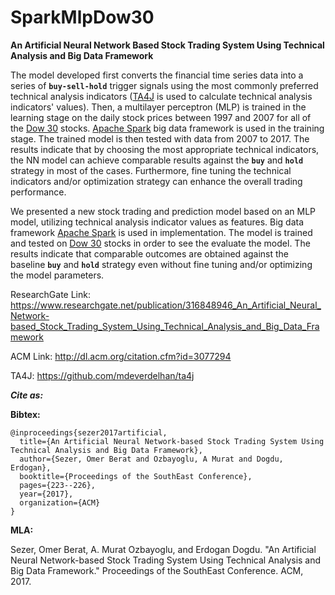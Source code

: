# SparkMlpDow30 
**An Artificial Neural Network Based Stock Trading System Using Technical Analysis and Big Data Framework**

The model developed first converts the financial time series data into a series of **`buy-sell-hold`** trigger signals using the most commonly preferred technical analysis indicators ([TA4J](https://github.com/mdeverdelhan/ta4j-origins/) is used to calculate technical analysis indicators' values). Then, a multilayer perceptron (MLP) is trained in the learning stage on the daily stock prices between 1997 and 2007 for all of the [Dow 30](http://www.investopedia.com/terms/d/dow-30.asp) stocks. [Apache Spark](https://spark.apache.org/) big data framework is used in the training stage. The trained model is then tested with data from 2007 to 2017. The results indicate that by choosing the most appropriate technical indicators, the NN model can achieve comparable results against the **`buy`** and **`hold`** strategy in most of the cases. Furthermore, fine tuning the technical indicators and/or optimization strategy can enhance the overall trading performance.

We presented a new stock trading and prediction model based on an MLP model, utilizing technical analysis indicator values as features. Big data framework [Apache Spark](https://spark.apache.org/) is used in implementation. The model is trained and tested on [Dow 30](http://www.investopedia.com/terms/d/dow-30.asp) stocks in order to see the evaluate the model. The results indicate that comparable outcomes are obtained against the baseline **`buy`** and **`hold`** strategy even without fine tuning and/or optimizing the model parameters. 


ResearchGate Link:
https://www.researchgate.net/publication/316848946_An_Artificial_Neural_Network-based_Stock_Trading_System_Using_Technical_Analysis_and_Big_Data_Framework

ACM Link:
http://dl.acm.org/citation.cfm?id=3077294

TA4J: https://github.com/mdeverdelhan/ta4j

_**Cite as:**_

**Bibtex:**

```
@inproceedings{sezer2017artificial,
  title={An Artificial Neural Network-based Stock Trading System Using Technical Analysis and Big Data Framework},
  author={Sezer, Omer Berat and Ozbayoglu, A Murat and Dogdu, Erdogan},
  booktitle={Proceedings of the SouthEast Conference},
  pages={223--226},
  year={2017},
  organization={ACM}
}
```

**MLA:**

Sezer, Omer Berat, A. Murat Ozbayoglu, and Erdogan Dogdu. "An Artificial Neural Network-based Stock Trading System Using Technical Analysis and Big Data Framework." Proceedings of the SouthEast Conference. ACM, 2017.
